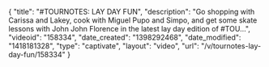 {
    "title": "#TOURNOTES: LAY DAY FUN",
    "description": "Go shopping with Carissa and Lakey, cook with Miguel Pupo and Simpo, and get some skate lessons with John John Florence in the latest lay day edition of #TOU...",
    "videoid": "158334",
    "date_created": "1398292468",
    "date_modified": "1418181328",
    "type": "captivate",
    "layout": "video",
    "url": "\/v\/tournotes-lay-day-fun\/158334"
}
